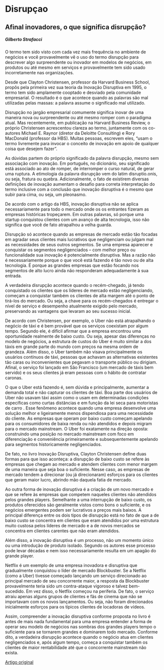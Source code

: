 # Disrupçao

## Afinal inovadores, o que significa disrupção?
##### Gilberto Strafacci

O termo tem sido visto com cada vez mais frequência no ambiente de negócios e você provavelmente vê o uso do termo disrupção para descrever algo surpreendente ou inovador em modelos de negócios, em produtos ou até mesmo em serviços e provavelmente tem sido usado incorretamente nas organizações.

Desde que Clayton Christensen, professor da Harvard Business School, propôs pela primeira vez sua teoria da Inovação Disruptiva em 1995, o termo tem sido amplamente cooptado e desviado pela comunidade empresarial. O resultado é o que acontece quando as palavras são mal utilizadas pelas massas: a palavra assume o significado mal utilizado.

Disrupção no jargão empresarial comumente significa inovar de uma maneira nova ou surpreendente ou até mesmo romper com o paradigma atual. Mas recentemente, em publicação na Harvard Business Review, o próprio Christensen acrescentou clareza ao termo, juntamente com os co-autores Michael E. Raynor (diretor da Deloitte Consulting) e Rory MacDonald (professor da HBS). Muitas pessoas, escrevem eles, “usam o termo livremente para invocar o conceito de inovação em apoio de qualquer coisa que desejem fazer”.

As dúvidas partem do próprio significado da palavra disrupção, mesmo sem associação com inovação. Em português, no dicionário, seu significado está associado ao ato de romper, de interromper o curso natural, de gerar uma ruptura. A etimologia da palavra disrupção vem do latim disruptio.onis, ou seja, fratura ou quebra. Adicionalmente, o fato de existirem diversas definições de inovação aumentam o desafio para correta interpretação do termo inclusive com a conclusão que inovação disruptiva é o mesmo que subir para cima, ou seja, um pleonasmo.

De acordo com o artigo da HBS, inovação disruptiva não se aplica necessariamente para todo o mercado onde os os entrantes fizeram as empresas históricas tropeçarem. Em outras palavras, só porque uma startup conquistou clientes com um avanço de alta tecnologia, isso não significa que você de fato atrapalhou a velha guarda.

Disrupção só acontece quando as empresas de mercado estão tão focadas em agradar seus clientes mais lucrativos que negligenciam ou julgam mal as necessidades de seus outros segmentos. Se uma empresa aparecer e conquistar os segmentos negligenciados – com melhor preço ou funcionalidade sua inovação é potencialmente disruptiva. Mas a razão não é necessariamente porque o que você está fazendo é tão novo ou de alta tecnologia. É porque as grandes empresas que estão focando nos segmentos de alto lucro ainda não responderam adequadamente à sua entrada.

A verdadeira disrupção acontece quando o recém-chegado, já tendo conquistado os clientes que os líderes de mercado estão negligenciando, começam a conquistar também os clientes de alta margem até o ponto de tirá-los do mercado. Ou seja, a chave para os recém-chegados é entregar o nível de serviço e desempenho atualmente exigido pelo mercado, preservando as vantagens que levaram ao seu sucesso inicial.

De acordo com Christensen, por exemplo, o Uber não está atrapalhando o negócio de táxi e é bem provável que os serviços coexistam por algum tempo. Segundo ele, é difícil afirmar que a empresa encontrou uma oportunidade realmente de baixo custo. Ou seja, apesar das diferenças no modelo de negócios, a estrutura de custos do Uber é muito similar a dos táxis em grande parte do mundo com preços na mesma ordem de grandeza. Além disso, o Uber também não visava principalmente os usuários contínuos de táxi, pessoas que achavam as alternativas existentes tão caras ou inconvenientes que pegavam o transporte público ou dirigiam. Afinal, o serviço foi lançado em São Francisco (um mercado de táxis bem servido) e os seus clientes já eram pessoas com o hábito de contratar caronas.

O que o Uber está fazendo é, sem dúvida e principalmente, aumentar a demanda total e não capturar os clientes de táxi. Boa parte dos usuários de Uber não usavam táxi assim como o usam em determinadas condições específicas como curtas distâncias e em função da lei seca para motoristas de carro . Esse fenômeno acontece quando uma empresa desenvolve uma solução melhor e ligeiramente menos dispendiosa para uma necessidade do cliente. As empresas que operam por baixo custo começam apelando para os consumidores de baixa renda ou não atendidos e depois migram para o mercado mainstream. O Uber foi exatamente na direção oposta: construindo uma posição no mercado mainstream com foco em diferenciação e conveniência primeiramente e subsequentemente apelando para segmentos historicamente negligenciados.

De fato, no livro Inovação Disruptiva, Clayton Christensen define duas formas para que isso aconteça: a disrupção de baixo custo se refere às empresas que chegam ao mercado e atendem clientes com menor margem de uma maneira que seja boa o suficiente. Nesse caso, as empresas de mercado tendem a direcionar (ou já direcionaram) esforços para os clientes que geram maior lucro, abrindo mão daquela fatia de mercado.

Ao outra forma de inovação disruptiva é a criação de um novo mercado e que se refere às empresas que competem naqueles clientes não atendidos pelos grandes players. Semelhante a uma interrupção de baixo custo, os produtos oferecidos são geralmente vistos como bons o suficiente, e os negócios emergentes podem ser lucrativos a preços mais baixos. A principal diferença entre os dois tipos de disrupção está no fato de que a de baixo custo se concentra em clientes que eram atendidos por uma estrutura muito custosa pelos líderes de mercado e a de novos mercados se concentra em clientes carentes que não eram atendidos.

Além disso, a inovação disruptiva é um processo, não um momento único ou uma introdução de produto isolado. Segundo os autores esse processo pode levar décadas e nem isso necessariamente resulta em um apagão do grande player.

Netflix é um exemplo de uma empresa inovadora e disruptiva que gradualmente conquistou o líder de mercado Blockbuster. Se a Netflix (como a Uber) tivesse começado lançando um serviço direcionado ao principal mercado de seu concorrente maior, a resposta da Blockbuster provavelmente teria sido um contra-ataque vigoroso e talvez bem-sucedido. Em vez disso, o Netflix começou na periferia. De fato, o serviço atraiu apenas alguns grupos de clientes e fãs de cinema que não se importavam com os novos lançamentos. Ou seja, não foram direcionados inicialmente esforços para os típicos clientes de locadoras de vídeos.

Assim, compreender a inovação disruptiva conforme proposta no livro é antes de mais nada fundamental para uma empresa entender a forma de operar seu modelo de negócios nas sombras dos grandes players tempo o suficiente para se tornarem grandes e dominarem todo mercado. Conforme dito, a verdadeira disrupção acontece quando o negócio atua em clientes negligenciados e, após algum tempo, começa a conquistar também os clientes de maior rentabilidade até que o concorrente mainstream não exista.

[Artigo original](https://setecnet.com.br/home/artigo-afinal-inovadores-o-que-significa-disrupcao/)

